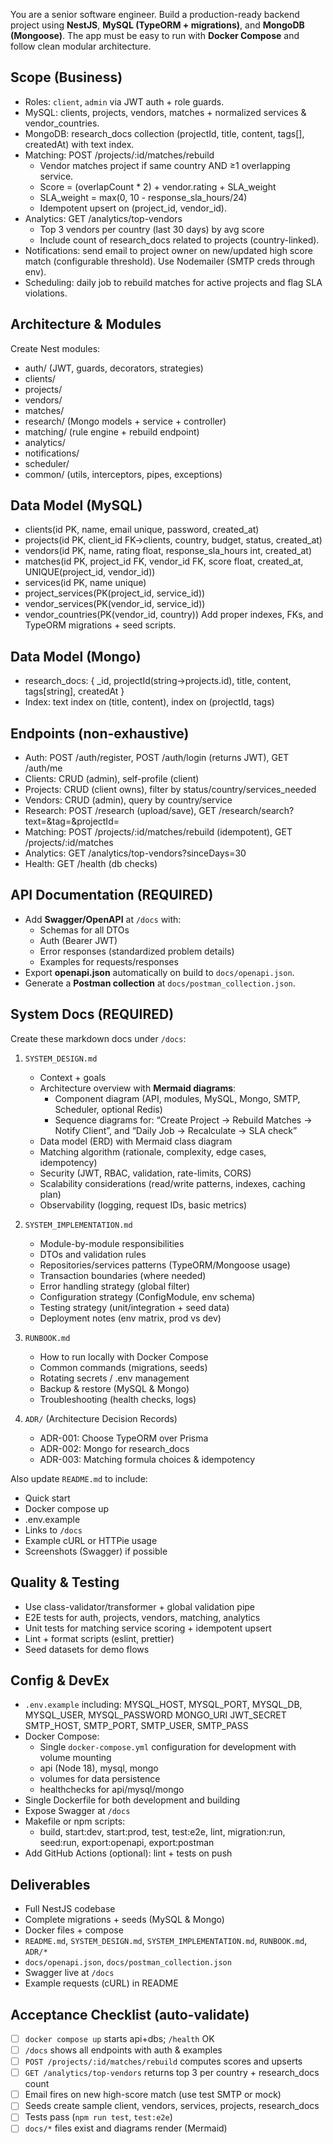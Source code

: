 You are a senior software engineer. Build a production-ready backend project using **NestJS**, **MySQL (TypeORM + migrations)**, and **MongoDB (Mongoose)**. The app must be easy to run with **Docker Compose** and follow clean modular architecture.

## Scope (Business)
- Roles: `client`, `admin` via JWT auth + role guards.
- MySQL: clients, projects, vendors, matches + normalized services & vendor_countries.
- MongoDB: research_docs collection (projectId, title, content, tags[], createdAt) with text index.
- Matching: POST /projects/:id/matches/rebuild
  - Vendor matches project if same country AND ≥1 overlapping service.
  - Score = (overlapCount * 2) + vendor.rating + SLA_weight
  - SLA_weight = max(0, 10 - response_sla_hours/24)
  - Idempotent upsert on (project_id, vendor_id).
- Analytics: GET /analytics/top-vendors
  - Top 3 vendors per country (last 30 days) by avg score
  - Include count of research_docs related to projects (country-linked).
- Notifications: send email to project owner on new/updated high score match (configurable threshold). Use Nodemailer (SMTP creds through env).
- Scheduling: daily job to rebuild matches for active projects and flag SLA violations.

## Architecture & Modules
Create Nest modules:
- auth/ (JWT, guards, decorators, strategies)
- clients/
- projects/
- vendors/
- matches/
- research/ (Mongo models + service + controller)
- matching/ (rule engine + rebuild endpoint)
- analytics/
- notifications/
- scheduler/
- common/ (utils, interceptors, pipes, exceptions)

## Data Model (MySQL)
- clients(id PK, name, email unique, password, created_at)
- projects(id PK, client_id FK→clients, country, budget, status, created_at)
- vendors(id PK, name, rating float, response_sla_hours int, created_at)
- matches(id PK, project_id FK, vendor_id FK, score float, created_at, UNIQUE(project_id, vendor_id))
- services(id PK, name unique)
- project_services(PK(project_id, service_id))
- vendor_services(PK(vendor_id, service_id))
- vendor_countries(PK(vendor_id, country))
Add proper indexes, FKs, and TypeORM migrations + seed scripts.

## Data Model (Mongo)
- research_docs: { _id, projectId(string→projects.id), title, content, tags[string], createdAt }
- Index: text index on (title, content), index on (projectId, tags)

## Endpoints (non-exhaustive)
- Auth: POST /auth/register, POST /auth/login (returns JWT), GET /auth/me
- Clients: CRUD (admin), self-profile (client)
- Projects: CRUD (client owns), filter by status/country/services_needed
- Vendors: CRUD (admin), query by country/service
- Research: POST /research (upload/save), GET /research/search?text=&tag=&projectId=
- Matching: POST /projects/:id/matches/rebuild (idempotent), GET /projects/:id/matches
- Analytics: GET /analytics/top-vendors?sinceDays=30
- Health: GET /health (db checks)

## API Documentation (REQUIRED)
- Add **Swagger/OpenAPI** at `/docs` with:
  - Schemas for all DTOs
  - Auth (Bearer JWT)
  - Error responses (standardized problem details)
  - Examples for requests/responses
- Export **openapi.json** automatically on build to `docs/openapi.json`.
- Generate a **Postman collection** at `docs/postman_collection.json`.

## System Docs (REQUIRED)
Create these markdown docs under `/docs`:

1) `SYSTEM_DESIGN.md`
   - Context + goals
   - Architecture overview with **Mermaid diagrams**:
     - Component diagram (API, modules, MySQL, Mongo, SMTP, Scheduler, optional Redis)
     - Sequence diagrams for: “Create Project → Rebuild Matches → Notify Client”, and “Daily Job → Recalculate → SLA check”
   - Data model (ERD) with Mermaid class diagram
   - Matching algorithm (rationale, complexity, edge cases, idempotency)
   - Security (JWT, RBAC, validation, rate-limits, CORS)
   - Scalability considerations (read/write patterns, indexes, caching plan)
   - Observability (logging, request IDs, basic metrics)

2) `SYSTEM_IMPLEMENTATION.md`
   - Module-by-module responsibilities
   - DTOs and validation rules
   - Repositories/services patterns (TypeORM/Mongoose usage)
   - Transaction boundaries (where needed)
   - Error handling strategy (global filter)
   - Configuration strategy (ConfigModule, env schema)
   - Testing strategy (unit/integration + seed data)
   - Deployment notes (env matrix, prod vs dev)

3) `RUNBOOK.md`
   - How to run locally with Docker Compose
   - Common commands (migrations, seeds)
   - Rotating secrets / .env management
   - Backup & restore (MySQL & Mongo)
   - Troubleshooting (health checks, logs)

4) `ADR/` (Architecture Decision Records)
   - ADR-001: Choose TypeORM over Prisma
   - ADR-002: Mongo for research_docs
   - ADR-003: Matching formula choices & idempotency

Also update `README.md` to include:
- Quick start
- Docker compose up
- .env.example
- Links to `/docs`
- Example cURL or HTTPie usage
- Screenshots (Swagger) if possible

## Quality & Testing
- Use class-validator/transformer + global validation pipe
- E2E tests for auth, projects, vendors, matching, analytics
- Unit tests for matching service scoring + idempotent upsert
- Lint + format scripts (eslint, prettier)
- Seed datasets for demo flows

## Config & DevEx
- `.env.example` including:
  MYSQL_HOST, MYSQL_PORT, MYSQL_DB, MYSQL_USER, MYSQL_PASSWORD
  MONGO_URI
  JWT_SECRET
  SMTP_HOST, SMTP_PORT, SMTP_USER, SMTP_PASS
- Docker Compose:
  - Single `docker-compose.yml` configuration for development with volume mounting
  - api (Node 18), mysql, mongo
  - volumes for data persistence
  - healthchecks for api/mysql/mongo
- Single Dockerfile for both development and building
- Expose Swagger at `/docs`
- Makefile or npm scripts:
  - build, start:dev, start:prod, test, test:e2e, lint, migration:run, seed:run, export:openapi, export:postman
- Add GitHub Actions (optional): lint + tests on push

## Deliverables
- Full NestJS codebase
- Complete migrations + seeds (MySQL & Mongo)
- Docker files + compose
- `README.md`, `SYSTEM_DESIGN.md`, `SYSTEM_IMPLEMENTATION.md`, `RUNBOOK.md`, `ADR/*`
- `docs/openapi.json`, `docs/postman_collection.json`
- Swagger live at `/docs`
- Example requests (cURL) in README

## Acceptance Checklist (auto-validate)
- [ ] `docker compose up` starts api+dbs; `/health` OK
- [ ] `/docs` shows all endpoints with auth & examples
- [ ] `POST /projects/:id/matches/rebuild` computes scores and upserts
- [ ] `GET /analytics/top-vendors` returns top 3 per country + research_docs count
- [ ] Email fires on new high-score match (use test SMTP or mock)
- [ ] Seeds create sample client, vendors, services, projects, research_docs
- [ ] Tests pass (`npm run test`, `test:e2e`)
- [ ] `docs/*` files exist and diagrams render (Mermaid)
